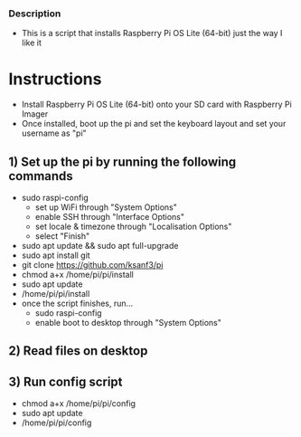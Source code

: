 ### Description
  - This is a script that installs Raspberry Pi OS Lite (64-bit) just the way I like it

# Instructions
  - Install Raspberry Pi OS Lite (64-bit) onto your SD card with Raspberry Pi Imager
  - Once installed, boot up the pi and set the keyboard layout and set your username as "pi"

## 1) Set up the pi by running the following commands
  - sudo raspi-config
    - set up WiFi through "System Options"
    - enable SSH through "Interface Options"
    - set locale & timezone through "Localisation Options"
    - select "Finish"
  - sudo apt update && sudo apt full-upgrade
  - sudo apt install git
  - git clone https://github.com/ksanf3/pi
  - chmod a+x /home/pi/pi/install
  - sudo apt update
  - /home/pi/pi/install
  - once the script finishes, run...
    - sudo raspi-config
    - enable boot to desktop through "System Options"

## 2) Read files on desktop

## 3) Run config script
  - chmod a+x /home/pi/pi/config
  - sudo apt update
  - /home/pi/pi/config
